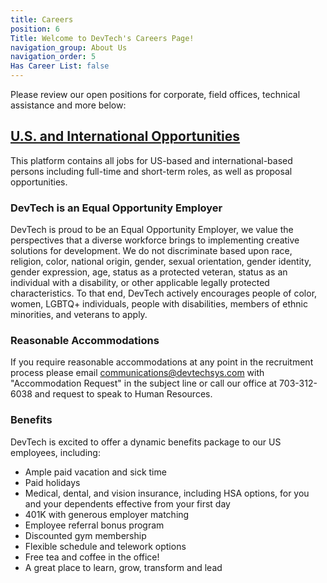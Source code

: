 ```yaml
---
title: Careers
position: 6
Title: Welcome to DevTech's Careers Page!
navigation_group: About Us
navigation_order: 5
Has Career List: false
---
```


Please review our open positions for corporate, field offices, technical assistance and more below:

## [U.S. and International Opportunities](https://uscareers-devtechsys.icims.com/)
This platform contains all jobs for US-based and international-based persons including full-time and short-term roles, as well as proposal opportunities. 


### DevTech is an Equal Opportunity Employer
DevTech is proud to be an Equal Opportunity Employer, we value the perspectives that a diverse workforce brings to implementing creative solutions for development. We do not discriminate based upon race, religion, color, national origin, gender, sexual orientation, gender identity, gender expression, age, status as a protected veteran, status as an individual with a disability, or other applicable legally protected characteristics. 
To that end, DevTech actively encourages people of color, women, LGBTQ+ individuals, people with disabilities, members of ethnic minorities, and veterans to apply.

### Reasonable Accommodations
If you require reasonable accommodations at any point in the recruitment process please email communications@devtechsys.com with "Accommodation Request" in the subject line or call our office at 703-312-6038 and request to speak to Human Resources.


### Benefits
DevTech is excited to offer a dynamic benefits package to our US employees, including:
* Ample paid vacation and sick time 
* Paid holidays
* Medical, dental, and vision insurance, including HSA options, for you and your dependents effective from your first day 
* 401K with generous employer matching
* Employee referral bonus program
* Discounted gym membership
* Flexible schedule and telework options
* Free tea and coffee in the office!
* A great place to learn, grow, transform and lead
